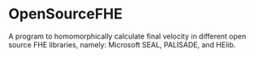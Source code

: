 # OpenSourceFHE
A program to homomorphically calculate final velocity in different open source FHE libraries, namely: Microsoft SEAL, PALISADE, and HElib.
